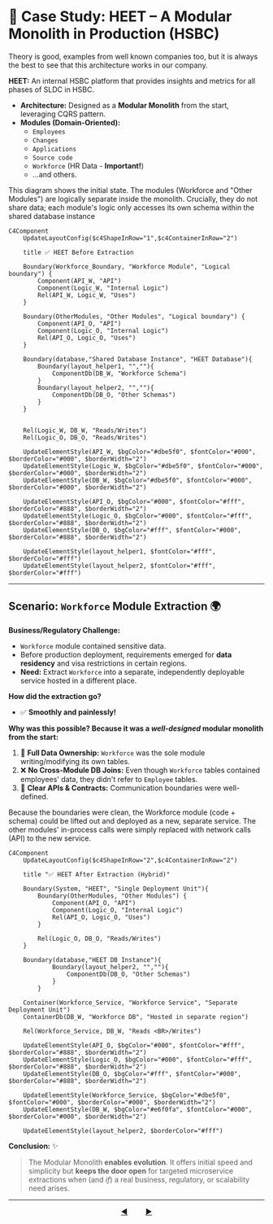 # 🚀 Case Study: HEET – A Modular Monolith in Production (HSBC)

Theory is good, examples from well known companies too, but it is always the best to see that this architecture works in our company.

**HEET:** An internal HSBC platform that provides insights and metrics for all phases of SLDC in HSBC.

* **Architecture:** Designed as a **Modular Monolith** from the start, leveraging CQRS pattern.
* **Modules (Domain-Oriented):**
    * `Employees`
    * `Changes` 
    * `Applications` 
    * `Source code`
    * `Workforce` (HR Data - **Important!**)
    * ...and others.
  
This diagram shows the initial state. The modules (Workforce and "Other Modules") are logically separate inside the monolith. Crucially, they do not share data; each module's logic only accesses its own schema within the shared database instance
```mermaid
C4Component
    UpdateLayoutConfig($c4ShapeInRow="1",$c4ContainerInRow="2")
    
    title ✅ HEET Before Extraction

    Boundary(Workforce_Boundary, "Workforce Module", "Logical boundary") {
        Component(API_W, "API")
        Component(Logic_W, "Internal Logic")
        Rel(API_W, Logic_W, "Uses")
    }

    Boundary(OtherModules, "Other Modules", "Logical boundary") {
        Component(API_O, "API")
        Component(Logic_O, "Internal Logic")
        Rel(API_O, Logic_O, "Uses")
    }

    Boundary(database,"Shared Database Instance", "HEET Database"){
        Boundary(layout_helper1, "",""){
            ComponentDb(DB_W, "Workforce Schema")
        }
        Boundary(layout_helper2, "",""){
            ComponentDb(DB_O, "Other Schemas")
        }
    }

    
    Rel(Logic_W, DB_W, "Reads/Writes")
    Rel(Logic_O, DB_O, "Reads/Writes")

    UpdateElementStyle(API_W, $bgColor="#dbe5f0", $fontColor="#000", $borderColor="#000", $borderWidth="2")
    UpdateElementStyle(Logic_W, $bgColor="#dbe5f0", $fontColor="#000", $borderColor="#000", $borderWidth="2")
    UpdateElementStyle(DB_W, $bgColor="#dbe5f0", $fontColor="#000", $borderColor="#000", $borderWidth="2")

    UpdateElementStyle(API_O, $bgColor="#000", $fontColor="#fff", $borderColor="#888", $borderWidth="2")
    UpdateElementStyle(Logic_O, $bgColor="#000", $fontColor="#fff", $borderColor="#888", $borderWidth="2")
    UpdateElementStyle(DB_O, $bgColor="#fff", $fontColor="#000", $borderColor="#888", $borderWidth="2")

    UpdateElementStyle(layout_helper1, $fontColor="#fff", $borderColor="#fff")
    UpdateElementStyle(layout_helper2, $fontColor="#fff", $borderColor="#fff")
```

---

## Scenario: `Workforce` Module Extraction 🌍

**Business/Regulatory Challenge:**

* `Workforce` module contained sensitive data.
* Before production deployment, requirements emerged for **data residency** and visa restrictions in certain regions.
* **Need:** Extract `Workforce` into a separate, independently deployable service hosted in a different place.

**How did the extraction go?**

* ✅ **Smoothly and painlessly!**

**Why was this possible? Because it was a *well-designed* modular monolith from the start:**

1.  🔐 **Full Data Ownership:** `Workforce` was the sole module writing/modifying its own tables.
2.  ❌ **No Cross-Module DB Joins:** Even though `Workforce` tables contained employees' data, they didn't refer to `Employee` tables.
3.  📜 **Clear APIs & Contracts:** Communication boundaries were well-defined.

Because the boundaries were clean, the Workforce module (code + schema) could be lifted out and deployed as a new, separate service. The other modules' in-process calls were simply replaced with network calls (API) to the new service.
```mermaid
C4Component
    UpdateLayoutConfig($c4ShapeInRow="2",$c4ContainerInRow="2")
    
    title "✅ HEET After Extraction (Hybrid)"

    Boundary(System, "HEET", "Single Deployment Unit"){
        Boundary(OtherModules, "Other Modules") {
            Component(API_O, "API")
            Component(Logic_O, "Internal Logic")
            Rel(API_O, Logic_O, "Uses")
        }
        
        Rel(Logic_O, DB_O, "Reads/Writes")
    }

    Boundary(database,"HEET DB Instance"){
            Boundary(layout_helper2, "",""){
                ComponentDb(DB_O, "Other Schemas")
            }
        }

    Container(Workforce_Service, "Workforce Service", "Separate Deployment Unit")
    ContainerDb(DB_W, "Workforce DB", "Hosted in separate region")
    
    Rel(Workforce_Service, DB_W, "Reads <BR>/Writes")

    UpdateElementStyle(API_O, $bgColor="#000", $fontColor="#fff", $borderColor="#888", $borderWidth="2")
    UpdateElementStyle(Logic_O, $bgColor="#000", $fontColor="#fff", $borderColor="#888", $borderWidth="2")
    UpdateElementStyle(DB_O, $bgColor="#fff", $fontColor="#000", $borderColor="#888", $borderWidth="2")
    
    UpdateElementStyle(Workforce_Service, $bgColor="#dbe5f0", $fontColor="#000", $borderColor="#000", $borderWidth="2")
    UpdateElementStyle(DB_W, $bgColor="#e6f0fa", $fontColor="#000", $borderColor="#000", $borderWidth="2")

    UpdateElementStyle(layout_helper2, $borderColor="#fff")
```

**Conclusion:** ✨

> The Modular Monolith **enables evolution**. It offers initial speed and simplicity but **keeps the door open** for targeted microservice extractions when (and *if*) a real business, regulatory, or scalability need arises.

---

<div align="center">
    <a href="13-why-not-microservices.md">◀️</a>
     &nbsp;&nbsp;&nbsp;&nbsp;&nbsp;&nbsp;&nbsp;
    <a href="15-evolution-conway.md">▶️</a>
</div>